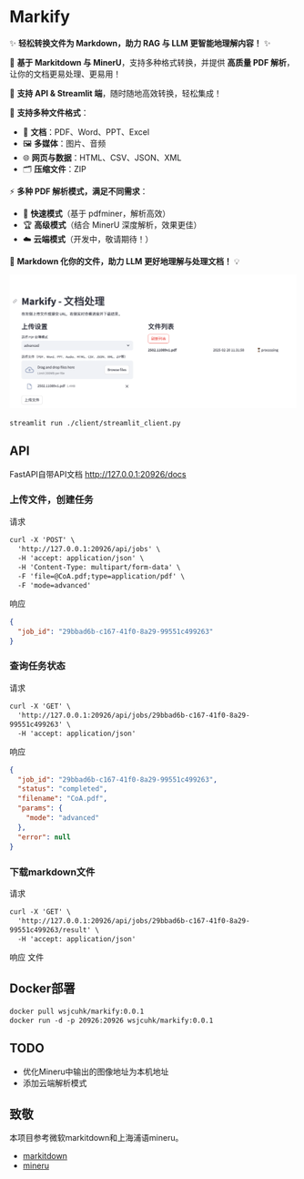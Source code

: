 # Markify

✨ **轻松转换文件为 Markdown，助力 RAG 与 LLM 更智能地理解内容！** ✨  

🚀 **基于 Markitdown 与 MinerU**，支持多种格式转换，并提供 **高质量 PDF 解析**，让你的文档更易处理、更易用！  

📡 **支持 API & Streamlit 端**，随时随地高效转换，轻松集成！  

📂 **支持多种文件格式**：
- 📄 **文档**：PDF、Word、PPT、Excel  
- 🖼 **多媒体**：图片、音频  
- 🌐 **网页与数据**：HTML、CSV、JSON、XML  
- 🗂 **压缩文件**：ZIP  

⚡ **多种 PDF 解析模式，满足不同需求**：
- 🚀 **快速模式**（基于 pdfminer，解析高效）  
- 🏆 **高级模式**（结合 MinerU 深度解析，效果更佳）  
- ☁️ **云端模式**（开发中，敬请期待！）  

📖 **Markdown 化你的文件，助力 LLM 更好地理解与处理文档！** 💡

![alt text](assets/streamlint_ui.png)
```shell
streamlit run ./client/streamlit_client.py
```

## API
FastAPI自带API文档 http://127.0.0.1:20926/docs
### 上传文件，创建任务
请求
```shell
curl -X 'POST' \
  'http://127.0.0.1:20926/api/jobs' \
  -H 'accept: application/json' \
  -H 'Content-Type: multipart/form-data' \
  -F 'file=@CoA.pdf;type=application/pdf' \
  -F 'mode=advanced'
```
响应
```json
{
  "job_id": "29bbad6b-c167-41f0-8a29-99551c499263"
}
```
### 查询任务状态
请求
```shell
curl -X 'GET' \
  'http://127.0.0.1:20926/api/jobs/29bbad6b-c167-41f0-8a29-99551c499263' \
  -H 'accept: application/json'
```
响应
```json
{
  "job_id": "29bbad6b-c167-41f0-8a29-99551c499263",
  "status": "completed",
  "filename": "CoA.pdf",
  "params": {
    "mode": "advanced"
  },
  "error": null
}
```
### 下载markdown文件
请求
```shell
curl -X 'GET' \
  'http://127.0.0.1:20926/api/jobs/29bbad6b-c167-41f0-8a29-99551c499263/result' \
  -H 'accept: application/json'
```
响应
文件


## Docker部署
```shell
docker pull wsjcuhk/markify:0.0.1
docker run -d -p 20926:20926 wsjcuhk/markify:0.0.1
```


## TODO
- 优化Mineru中输出的图像地址为本机地址
- 添加云端解析模式

## 致敬
本项目参考微软markitdown和上海浦语mineru。
- [markitdown](https://github.com/microsoft/markitdown)
- [mineru](https://github.com/opendatalab/MinerU)
